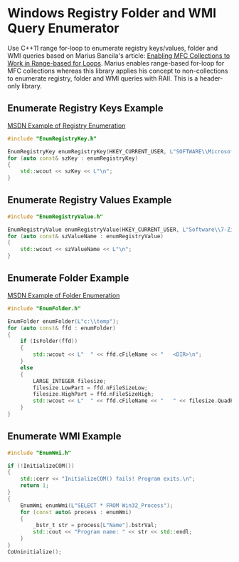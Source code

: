 # Windows Registry Folder and WMI Query Enumerator
Use C++11 range for-loop to enumerate registry keys/values, folder and WMI queries based on Marius Bancila's article: [Enabling MFC Collections to Work in Range-based for Loops](https://www.codeproject.com/Articles/835025/Enabling-MFC-Collections-to-Work-in-Range-based-fo). Marius enables range-based for-loop for MFC collections whereas this library applies his concept to non-collections to enumerate registry, folder and WMI queries with RAII. This is a header-only library.

## Enumerate Registry Keys Example

[MSDN Example of Registry Enumeration](https://docs.microsoft.com/en-us/windows/win32/sysinfo/enumerating-registry-subkeys)

```Cpp
#include "EnumRegistryKey.h"

EnumRegistryKey enumRegistryKey(HKEY_CURRENT_USER, L"SOFTWARE\\Microsoft");
for (auto const& szKey : enumRegistryKey)
{
    std::wcout << szKey << L"\n";
}
```
## Enumerate Registry Values Example

```Cpp
#include "EnumRegistryValue.h"

EnumRegistryValue enumRegistryValue(HKEY_CURRENT_USER, L"Software\\7-Zip\\Compression");
for (auto const& szValueName : enumRegistryValue)
{
    std::wcout << szValueName << L"\n";
}
```
## Enumerate Folder Example

[MSDN Example of Folder Enumeration](https://docs.microsoft.com/en-us/windows/win32/fileio/listing-the-files-in-a-directory)

```Cpp
#include "EnumFolder.h"

EnumFolder enumFolder(L"c:\\temp");
for (auto const& ffd : enumFolder)
{
    if (IsFolder(ffd))
    {
        std::wcout << L"  " << ffd.cFileName << "   <DIR>\n";
    }
    else
    {
        LARGE_INTEGER filesize;
        filesize.LowPart = ffd.nFileSizeLow;
        filesize.HighPart = ffd.nFileSizeHigh;
        std::wcout << L"  " << ffd.cFileName << "   " << filesize.QuadPart << L" bytes\n";
    }
}
```
## Enumerate WMI Example
```Cpp
#include "EnumWmi.h"

if (!InitializeCOM())
{
    std::cerr << "InitializeCOM() fails! Program exits.\n";
    return 1;
}
{
    EnumWmi enumWmi(L"SELECT * FROM Win32_Process");
    for (const auto& process : enumWmi)
    {
        _bstr_t str = process[L"Name"].bstrVal;
        std::cout << "Program name: " << str << std::endl;
    }
}
CoUninitialize();
```
